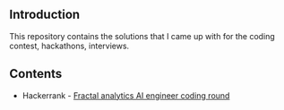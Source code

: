 ## Introduction
This repository contains the solutions that I came up with for the coding contest, hackathons, interviews.


## Contents

* Hackerrank
            - [Fractal analytics AI engineer coding round](https://github.com/sooraj-sudhakar/Coding-contest/blob/master/Hackerrank/README.md)
